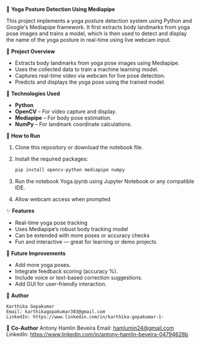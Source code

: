 🧘 **Yoga Posture Detection Using Mediapipe**

This project implements a yoga posture detection system using Python and Google's Mediapipe framework. It first extracts body landmarks from yoga pose images and trains a model, which is then used to detect and display the name of the yoga posture in real-time using live webcam input.

🧠 **Project Overview**

* Extracts body landmarks from yoga pose images using Mediapipe.
* Uses the collected data to train a machine learning model.
* Captures real-time video via webcam for live pose detection.
* Predicts and displays the yoga pose using the trained model.


🧰 **Technologies Used**

- **Python**
- **OpenCV** – For video capture and display.
- **Mediapipe** – For body pose estimation.
- **NumPy** – For landmark coordinate calculations.

🚀 **How to Run**

1. Clone this repository or download the notebook file.
2. Install the required packages:

   ```bash
   pip install opencv-python mediapipe numpy
3. Run the notebook Yoga.ipynb using Jupyter Notebook or any compatible IDE.
4. Allow webcam access when prompted

✨ **Features**

* Real-time yoga pose tracking
* Uses Mediapipe’s robust body tracking model
* Can be extended with more poses or accuracy checks
* Fun and interactive — great for learning or demo projects

📌 **Future Improvements**

* Add more yoga poses.
* Integrate feedback scoring (accuracy %).
* Include voice or text-based correction suggestions.
* Add GUI for user-friendly interaction.

📝 **Author**

    Karthika Gopakumar
    Email: karthikagopakumar303@gmail.com
    LinkedIn: https://www.linkedin.com/in/karthika-gopakumar-1-

📝 **Co-Author**
    Antony Hamlin Beveira
    Email: hamlumin24@gmail.com
    LinkedIn: https://www.linkedin.com/in/antony-hamlin-beveira-04794628b












